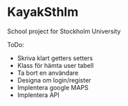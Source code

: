 # KayakSthlm
 School project for Stockholm University


ToDo:
- Skriva klart getters setters
- Klass för hämta user tabell
- Ta bort en användare
- Designa om login/register
- Implentera google MAPS
- Implentera API